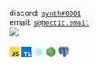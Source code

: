 discord: [`synth#0001`](https://discord.gg/xr98QfX) <br>
email: [`s@hectic.email`](mailto:s@hectic.email)
<br>
<img src="https://camo.githubusercontent.com/2832e2883ef6dd53576b796793ca140660a827577c8cb6972eeb54c87c7ca73b/68747470733a2f2f692e696d6775722e636f6d2f79346f563956562e706e67">
<br>
<br>
<img height="18" src="https://raw.githubusercontent.com/github/explore/80688e429a7d4ef2fca1e82350fe8e3517d3494d/topics/javascript/javascript.png">
<img height="18" src="https://raw.githubusercontent.com/github/explore/80688e429a7d4ef2fca1e82350fe8e3517d3494d/topics/typescript/typescript.png"> 
<img height="18" src="https://raw.githubusercontent.com/github/explore/80688e429a7d4ef2fca1e82350fe8e3517d3494d/topics/react/react.png">
<img height="18" src="https://raw.githubusercontent.com/github/explore/80688e429a7d4ef2fca1e82350fe8e3517d3494d/topics/nodejs/nodejs.png"> 
<img height="18" src="https://raw.githubusercontent.com/github/explore/80688e429a7d4ef2fca1e82350fe8e3517d3494d/topics/postgresql/postgresql.png">
